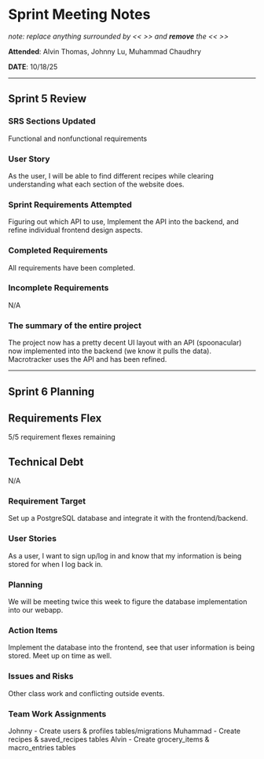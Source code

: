 # Sprint Meeting Notes

*note: replace anything surrounded by << >> and **remove** the << >>*

**Attended**: Alvin Thomas, Johnny Lu, Muhammad Chaudhry

**DATE**: 10/18/25

***

## Sprint 5 Review

### SRS Sections Updated

Functional and nonfunctional requirements

### User Story

As the user, I will be able to find different recipes while clearing understanding what each section of the website does.

### Sprint Requirements Attempted

Figuring out which API to use, Implement the API into the backend, and refine individual frontend design aspects.

### Completed Requirements

All requirements have been completed. 

### Incomplete Requirements

N/A

### The summary of the entire project

The project now has a pretty decent UI layout with an API (spoonacular) now implemented into the backend (we know it pulls the data). Macrotracker uses the API and has been refined.  

***

## Sprint 6 Planning

## Requirements Flex

5/5 requirement flexes remaining

## Technical Debt

N/A

### Requirement Target

Set up a PostgreSQL database and integrate it with the frontend/backend. 

### User Stories

As a user, I want to sign up/log in and know that my information is being stored for when I log back in.

### Planning

We will be meeting twice this week to figure the database implementation into our webapp. 

### Action Items

Implement the database into the frontend, see that user information is being stored. Meet up on time as well.

### Issues and Risks

Other class work and conflicting outside events.

### Team Work Assignments

Johnny - Create users & profiles tables/migrations 
Muhammad - Create recipes & saved_recipes tables
Alvin - Create grocery_items & macro_entries tables
